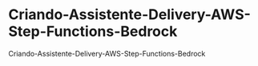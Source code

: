 # Criando-Assistente-Delivery-AWS-Step-Functions-Bedrock
Criando-Assistente-Delivery-AWS-Step-Functions-Bedrock
